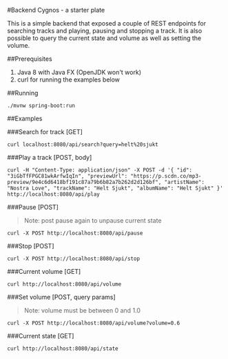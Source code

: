 #Backend Cygnos - a starter plate

This is a simple backend that exposed a couple of REST endpoints for searching tracks and playing, pausing and stopping a track. It is also possible to query the current state and volume as well as setting the volume.

##Prerequisites

1. Java 8 with Java FX (OpenJDK won't work)
2. curl for running the examples below

##Running
```
./mvnw spring-boot:run
```

##Examples

###Search for track [GET]
```
curl localhost:8080/api/search?query=helt%20sjukt
```

###Play a track [POST, body]
```
curl -H "Content-Type: application/json" -X POST -d '{ "id": "3iGbTfFPGC81wkArfwIqIn", "previewUrl": "https://p.scdn.co/mp3-preview/9e4c6d6418bf191c87a79b6b82a7b262d2d126bf", "artistName": "Nostra Love", "trackName": "Helt Sjukt", "albumName": "Helt Sjukt" }' http://localhost:8080/api/play
```

###Pause [POST] 
> Note: post pause again to unpause current state

```
curl -X POST http://localhost:8080/api/pause
```

###Stop [POST]
```
curl -X POST http://localhost:8080/api/stop
```

###Current volume [GET]
```
curl http://localhost:8080/api/volume
```

###Set volume [POST, query params] 
> Note: volume must be between 0 and 1.0

```
curl -X POST http://localhost:8080/api/volume?volume=0.6
```

###Current state [GET]
```
curl http://localhost:8080/api/state
```